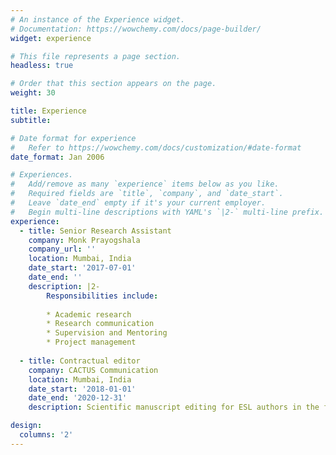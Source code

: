 ```yaml
---
# An instance of the Experience widget.
# Documentation: https://wowchemy.com/docs/page-builder/
widget: experience

# This file represents a page section.
headless: true

# Order that this section appears on the page.
weight: 30

title: Experience
subtitle:

# Date format for experience
#   Refer to https://wowchemy.com/docs/customization/#date-format
date_format: Jan 2006

# Experiences.
#   Add/remove as many `experience` items below as you like.
#   Required fields are `title`, `company`, and `date_start`.
#   Leave `date_end` empty if it's your current employer.
#   Begin multi-line descriptions with YAML's `|2-` multi-line prefix.
experience:
  - title: Senior Research Assistant
    company: Monk Prayogshala
    company_url: ''
    location: Mumbai, India
    date_start: '2017-07-01'
    date_end: ''
    description: |2-
        Responsibilities include:
        
        * Academic research
        * Research communication
        * Supervision and Mentoring
        * Project management
        
  - title: Contractual editor
    company: CACTUS Communication
    location: Mumbai, India
    date_start: '2018-01-01'
    date_end: '2020-12-31'
    description: Scientific manuscript editing for ESL authors in the fields of healthcare, psychology, public administration, applied economics, and political science.

design:
  columns: '2'
---
```

